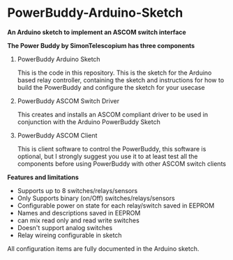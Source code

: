 # PowerBuddy-Arduino-Sketch
<b>An Arduino sketch to implement an ASCOM switch interface</b><P>

<B>The Power Buddy by SimonTelescopium has three components</B><p>
<OL>
<LI>PowerBuddy Arduino Sketch<p>
This is the code in this repository. This is the sketch for the Arduino based relay controller, containing the sketch and instructions for how to build the PowerBuddy and configure the sketch for your usecase</LI>
<LI>PowerBuddy ASCOM Switch Driver<p>
This creates and installs an ASCOM compliant driver to be used in conjunction with the Arduino PowerBuddy Sketch</LI>
<li>PowerBuddy ASCOM Client<p>
This is client software to control the PowerBuddy, this software is optional, but I strongly suggest you use it to at least test all the components before using PowerBuddy with other ASCOM switch clients </LI>
</OL>
<b>Features and limitations</b>
<ul>
<LI>Supports up to 8 switches/relays/sensors</li>
<LI>Only Supports binary (on/Off) switches/relays/sensors </li>
<LI>Configurable power on state for each relay/switch saved in EEPROM</li>
<LI>Names and descriptions saved in EEPROM</li>
<LI>can mix read only and read write switches</li>
<LI>Doesn't support analog switches</li>
<LI>Relay wireing configurable in sketch</li>
</ul>

All configuration items are fully documented in the Arduino sketch.
